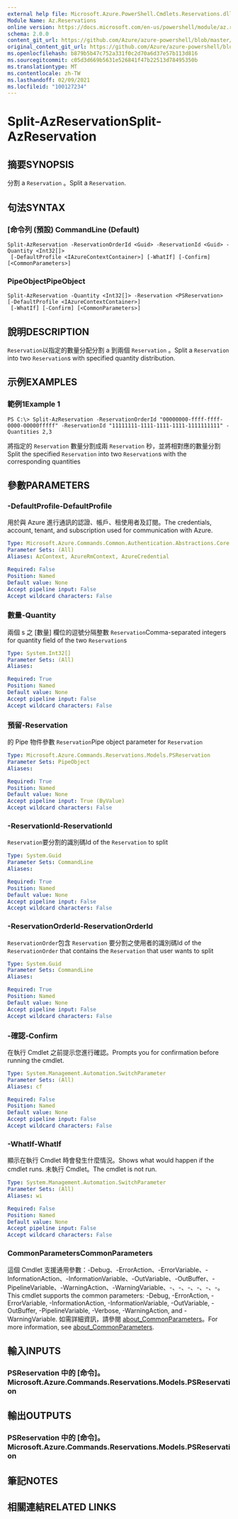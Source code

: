 ```yaml
---
external help file: Microsoft.Azure.PowerShell.Cmdlets.Reservations.dll-Help.xml
Module Name: Az.Reservations
online version: https://docs.microsoft.com/en-us/powershell/module/az.reservations/split-azreservation
schema: 2.0.0
content_git_url: https://github.com/Azure/azure-powershell/blob/master/src/Reservations/Reservations/help/Split-AzReservation.md
original_content_git_url: https://github.com/Azure/azure-powershell/blob/master/src/Reservations/Reservations/help/Split-AzReservation.md
ms.openlocfilehash: b879b5b47c752a331f0c2d70a6d37e57b113d816
ms.sourcegitcommit: c05d3d669b5631e526841f47b22513d78495350b
ms.translationtype: MT
ms.contentlocale: zh-TW
ms.lasthandoff: 02/09/2021
ms.locfileid: "100127234"
---
```

# <span data-ttu-id="e942b-101">Split-AzReservation</span><span class="sxs-lookup"><span data-stu-id="e942b-101">Split-AzReservation</span></span>

## <span data-ttu-id="e942b-102">摘要</span><span class="sxs-lookup"><span data-stu-id="e942b-102">SYNOPSIS</span></span>
<span data-ttu-id="e942b-103">分割 a `Reservation` 。</span><span class="sxs-lookup"><span data-stu-id="e942b-103">Split a `Reservation`.</span></span>

## <span data-ttu-id="e942b-104">句法</span><span class="sxs-lookup"><span data-stu-id="e942b-104">SYNTAX</span></span>

### <span data-ttu-id="e942b-105">[命令列 (預設) </span><span class="sxs-lookup"><span data-stu-id="e942b-105">CommandLine (Default)</span></span>
```
Split-AzReservation -ReservationOrderId <Guid> -ReservationId <Guid> -Quantity <Int32[]>
 [-DefaultProfile <IAzureContextContainer>] [-WhatIf] [-Confirm] [<CommonParameters>]
```

### <span data-ttu-id="e942b-106">PipeObject</span><span class="sxs-lookup"><span data-stu-id="e942b-106">PipeObject</span></span>
```
Split-AzReservation -Quantity <Int32[]> -Reservation <PSReservation> [-DefaultProfile <IAzureContextContainer>]
 [-WhatIf] [-Confirm] [<CommonParameters>]
```

## <span data-ttu-id="e942b-107">說明</span><span class="sxs-lookup"><span data-stu-id="e942b-107">DESCRIPTION</span></span>
<span data-ttu-id="e942b-108">`Reservation`以指定的數量分配分割 a 到兩個 `Reservation` 。</span><span class="sxs-lookup"><span data-stu-id="e942b-108">Split a `Reservation` into two `Reservation`s with specified quantity distribution.</span></span>

## <span data-ttu-id="e942b-109">示例</span><span class="sxs-lookup"><span data-stu-id="e942b-109">EXAMPLES</span></span>

### <span data-ttu-id="e942b-110">範例1</span><span class="sxs-lookup"><span data-stu-id="e942b-110">Example 1</span></span>
```
PS C:\> Split-AzReservation -ReservationOrderId "00000000-ffff-ffff-0000-00000fffff" -ReservationId "11111111-1111-1111-1111-1111111111" -Quantities 2,3
```

<span data-ttu-id="e942b-111">將指定的 `Reservation` 數量分割成兩 `Reservation` 秒，並將相對應的數量分割</span><span class="sxs-lookup"><span data-stu-id="e942b-111">Split the specified `Reservation` into two `Reservation`s with the corresponding quantities</span></span>

## <span data-ttu-id="e942b-112">參數</span><span class="sxs-lookup"><span data-stu-id="e942b-112">PARAMETERS</span></span>

### <span data-ttu-id="e942b-113">-DefaultProfile</span><span class="sxs-lookup"><span data-stu-id="e942b-113">-DefaultProfile</span></span>
<span data-ttu-id="e942b-114">用於與 Azure 進行通訊的認證、帳戶、租使用者及訂閱。</span><span class="sxs-lookup"><span data-stu-id="e942b-114">The credentials, account, tenant, and subscription used for communication with Azure.</span></span>

```yaml
Type: Microsoft.Azure.Commands.Common.Authentication.Abstractions.Core.IAzureContextContainer
Parameter Sets: (All)
Aliases: AzContext, AzureRmContext, AzureCredential

Required: False
Position: Named
Default value: None
Accept pipeline input: False
Accept wildcard characters: False
```

### <span data-ttu-id="e942b-115">數量</span><span class="sxs-lookup"><span data-stu-id="e942b-115">-Quantity</span></span>
<span data-ttu-id="e942b-116">兩個 s 之 [數量] 欄位的逗號分隔整數 `Reservation`</span><span class="sxs-lookup"><span data-stu-id="e942b-116">Comma-separated integers for quantity field of the two `Reservation`s</span></span>

```yaml
Type: System.Int32[]
Parameter Sets: (All)
Aliases:

Required: True
Position: Named
Default value: None
Accept pipeline input: False
Accept wildcard characters: False
```

### <span data-ttu-id="e942b-117">預留</span><span class="sxs-lookup"><span data-stu-id="e942b-117">-Reservation</span></span>
<span data-ttu-id="e942b-118">的 Pipe 物件參數 `Reservation`</span><span class="sxs-lookup"><span data-stu-id="e942b-118">Pipe object parameter for `Reservation`</span></span>

```yaml
Type: Microsoft.Azure.Commands.Reservations.Models.PSReservation
Parameter Sets: PipeObject
Aliases:

Required: True
Position: Named
Default value: None
Accept pipeline input: True (ByValue)
Accept wildcard characters: False
```

### <span data-ttu-id="e942b-119">-ReservationId</span><span class="sxs-lookup"><span data-stu-id="e942b-119">-ReservationId</span></span>
<span data-ttu-id="e942b-120">`Reservation`要分割的識別碼</span><span class="sxs-lookup"><span data-stu-id="e942b-120">Id of the `Reservation` to split</span></span>

```yaml
Type: System.Guid
Parameter Sets: CommandLine
Aliases:

Required: True
Position: Named
Default value: None
Accept pipeline input: False
Accept wildcard characters: False
```

### <span data-ttu-id="e942b-121">-ReservationOrderId</span><span class="sxs-lookup"><span data-stu-id="e942b-121">-ReservationOrderId</span></span>
<span data-ttu-id="e942b-122">`ReservationOrder`包含 `Reservation` 要分割之使用者的識別碼</span><span class="sxs-lookup"><span data-stu-id="e942b-122">Id of the `ReservationOrder` that contains the `Reservation` that user wants to split</span></span>

```yaml
Type: System.Guid
Parameter Sets: CommandLine
Aliases:

Required: True
Position: Named
Default value: None
Accept pipeline input: False
Accept wildcard characters: False
```

### <span data-ttu-id="e942b-123">-確認</span><span class="sxs-lookup"><span data-stu-id="e942b-123">-Confirm</span></span>
<span data-ttu-id="e942b-124">在執行 Cmdlet 之前提示您進行確認。</span><span class="sxs-lookup"><span data-stu-id="e942b-124">Prompts you for confirmation before running the cmdlet.</span></span>

```yaml
Type: System.Management.Automation.SwitchParameter
Parameter Sets: (All)
Aliases: cf

Required: False
Position: Named
Default value: None
Accept pipeline input: False
Accept wildcard characters: False
```

### <span data-ttu-id="e942b-125">-WhatIf</span><span class="sxs-lookup"><span data-stu-id="e942b-125">-WhatIf</span></span>
<span data-ttu-id="e942b-126">顯示在執行 Cmdlet 時會發生什麼情況。</span><span class="sxs-lookup"><span data-stu-id="e942b-126">Shows what would happen if the cmdlet runs.</span></span> <span data-ttu-id="e942b-127">未執行 Cmdlet。</span><span class="sxs-lookup"><span data-stu-id="e942b-127">The cmdlet is not run.</span></span>

```yaml
Type: System.Management.Automation.SwitchParameter
Parameter Sets: (All)
Aliases: wi

Required: False
Position: Named
Default value: None
Accept pipeline input: False
Accept wildcard characters: False
```

### <span data-ttu-id="e942b-128">CommonParameters</span><span class="sxs-lookup"><span data-stu-id="e942b-128">CommonParameters</span></span>
<span data-ttu-id="e942b-129">這個 Cmdlet 支援通用參數：-Debug、-ErrorAction、-ErrorVariable、-InformationAction、-InformationVariable、-OutVariable、-OutBuffer、-PipelineVariable、-WarningAction、-WarningVariable、-、-、-、-、-、-。</span><span class="sxs-lookup"><span data-stu-id="e942b-129">This cmdlet supports the common parameters: -Debug, -ErrorAction, -ErrorVariable, -InformationAction, -InformationVariable, -OutVariable, -OutBuffer, -PipelineVariable, -Verbose, -WarningAction, and -WarningVariable.</span></span> <span data-ttu-id="e942b-130">如需詳細資訊，請參閱 [about_CommonParameters](http://go.microsoft.com/fwlink/?LinkID=113216)。</span><span class="sxs-lookup"><span data-stu-id="e942b-130">For more information, see [about_CommonParameters](http://go.microsoft.com/fwlink/?LinkID=113216).</span></span>

## <span data-ttu-id="e942b-131">輸入</span><span class="sxs-lookup"><span data-stu-id="e942b-131">INPUTS</span></span>

### <span data-ttu-id="e942b-132">PSReservation 中的 [命令]。</span><span class="sxs-lookup"><span data-stu-id="e942b-132">Microsoft.Azure.Commands.Reservations.Models.PSReservation</span></span>

## <span data-ttu-id="e942b-133">輸出</span><span class="sxs-lookup"><span data-stu-id="e942b-133">OUTPUTS</span></span>

### <span data-ttu-id="e942b-134">PSReservation 中的 [命令]。</span><span class="sxs-lookup"><span data-stu-id="e942b-134">Microsoft.Azure.Commands.Reservations.Models.PSReservation</span></span>

## <span data-ttu-id="e942b-135">筆記</span><span class="sxs-lookup"><span data-stu-id="e942b-135">NOTES</span></span>

## <span data-ttu-id="e942b-136">相關連結</span><span class="sxs-lookup"><span data-stu-id="e942b-136">RELATED LINKS</span></span>
